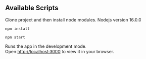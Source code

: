 

## Available Scripts

Clone project and then install node modules. Nodejs version 16.0.0
```
npm install
```
```
npm start
```
Runs the app in the development mode.\
Open [http://localhost:3000](http://localhost:3000) to view it in your browser.